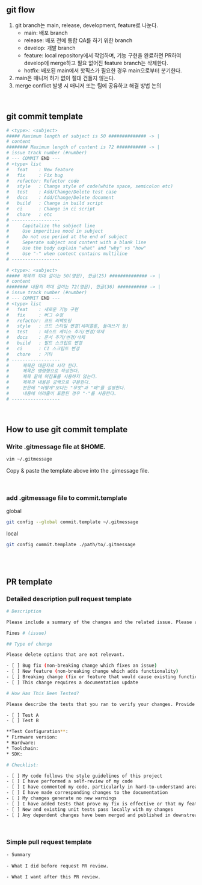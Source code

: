 

## git flow
1. git branch는 main, release, development, feature로 나눈다.
    - main: 배포 branch
    - release: 배포 전에 통합 QA를 하기 위한 branch
    - develop: 개발 branch
    - feature: local repository에서 작업하며, 기능 구현을 완료하면 PR하여 develop에 merge하고 필요 없어진 feature branch는 삭제한다.
    - hotfix: 배포된 main에서 핫픽스가 필요한 경우 main으로부터 분기한다.
2. main은 매니저 허가 없이 절대 건들지 않는다.
3. merge conflict 발생 시 매니저 또는 팀에 공유하고 해결 방법 논의

<br>

## git commit template

```bash
# <type>: <subject>
##### Maximum length of subject is 50 ############## -> |
# content
######## Maximum length of content is 72 ########### -> |
# issue track number (#number)
# --- COMMIT END ---
# <type> list
#   feat    : New feature
#   fix     : Fix bug
#   refactor: Refactor code
#   style   : Change style of code(white space, semicolon etc)
#   test    : Add/Change/Delete test case
#   docs    : Add/Change/Delete document
#   build   : Change in build script
#   ci      : Change in ci script
#   chore   : etc
# ------------------
#     Capitalize the subject line
#     Use imperitive mood in subject
#     Do not use period at the end of subject
#     Seperate subject and content with a blank line
#     Use the body explain "what" and "why" vs "how"
#     Use "-" when content contains multiline
# ------------------
```
  
```bash
# <type>: <subject>
##### 제목의 최대 길이는 50(영문), 한글(25) ############## -> |
# content
######## 내용의 최대 길이는 72(영문), 한글(36) ########### -> |
# issue track number (#number)
# --- COMMIT END ---
# <type> list
#   feat    : 새로운 기능 구현
#   fix     : 버그 수정
#   refactor: 코드 리팩토링
#   style   : 코드 스타일 변경(세미콜론, 들여쓰기 등)
#   test    : 테스트 케이스 추가/변경/삭제
#   docs    : 문서 추가/변경/삭제
#   build   : 빌드 스크립트 변경
#   ci      : CI 스크립트 변경
#   chore   : 기타
# ------------------
#     제목은 대문자로 시작 한다.
#     제목은 명령형으로 작성한다.
#     제목 끝에 마침표를 사용하지 않는다.
#     제목과 내용은 공백으로 구분한다.
#     본문에 "어떻게"보다는 "무엇"과 "왜"를 설명한다.
#     내용에 여러줄이 포함된 경우 "-"를 사용한다.
# ------------------
```
  
<br>

## How to use git commit template

### Write .gitmessage file at $HOME.

``` bash
vim ~/.gitmessage
```

Copy & paste the template above into the .gimessage file.

<br>

### add .gitmessage file to commit.template

global
``` bash
git config --global commit.template ~/.gitmessage
```

local
``` bash
git config commit.template ./path/to/.gitmessage
```

<br><br>

## PR template

### Detailed description pull request template

``` bash
# Description

Please include a summary of the changes and the related issue. Please also include relevant motivation and context. List any dependencies that are required for this change.

Fixes # (issue)

## Type of change

Please delete options that are not relevant.

- [ ] Bug fix (non-breaking change which fixes an issue)
- [ ] New feature (non-breaking change which adds functionality)
- [ ] Breaking change (fix or feature that would cause existing functionality to not work as expected)
- [ ] This change requires a documentation update

# How Has This Been Tested?

Please describe the tests that you ran to verify your changes. Provide instructions so we can reproduce. Please also list any relevant details for your test configuration

- [ ] Test A
- [ ] Test B

**Test Configuration**:
* Firmware version:
* Hardware:
* Toolchain:
* SDK:

# Checklist:

- [ ] My code follows the style guidelines of this project
- [ ] I have performed a self-review of my code
- [ ] I have commented my code, particularly in hard-to-understand areas
- [ ] I have made corresponding changes to the documentation
- [ ] My changes generate no new warnings
- [ ] I have added tests that prove my fix is effective or that my feature works
- [ ] New and existing unit tests pass locally with my changes
- [ ] Any dependent changes have been merged and published in downstream modules
```

<br>

### Simple pull request template

```bash
- Summary
 
- What I did before request PR review.
 
- What I want after this PR review.
```
